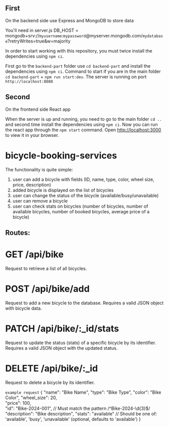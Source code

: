 ## First

On the backend side use Express and MongoDB to store data

You'll need in server.js DB_HOST = mongodb+srv://`myusername`:`mypassword`@myserver.mongodb.com/`mydatabase`?retryWrites=true&w=majority

In order to start working with this repository, you must twice install the dependencies
using `npm ci`.

First go to the `backend-part` folder use `cd backend-part` and install the dependencies
using `npm ci`.
Command to start if you are in the main folder `cd backend-part` + `npm run start:dev`.
The server is running on port `http://localhost:8080`

## Second

On the frontend side React app

When the server is up and running, you need to go to the main folder `cd ..` and second time install the dependencies using `npm ci`. Now you can run the react app through the `npm start` command.
Open [http://localhost:3000](http://localhost:3000) to view it in your browser.

# bicycle-booking-services

The functionality is quite simple:

1. user can add a bicycle with fields (ID, name, type, color, wheel size, price, description)
2. added bicycle is displayed on the list of bicycles
3. user can change the status of the bicycle (available/busy/unavailable)
4. user can remove a bicycle
5. user can check stats on bicycles (number of bicycles, number of available bicycles, number of booked bicycles, average price of a bicycle)

## Routes:

# GET /api/bike

Request to retrieve a list of all bicycles.

# POST /api/bike/add

Request to add a new bicycle to the database. Requires a valid JSON object with bicycle data.

# PATCH /api/bike/:\_id/stats

Request to update the status (stats) of a specific bicycle by its identifier. Requires a valid JSON object with the updated status.

# DELETE /api/bike/:\_id

Request to delete a bicycle by its identifier.

`example request`
{
"name": "Bike Name",
"type": "Bike Type",
"color": "Bike Color",
"wheel_size": 20,  
 "price": 100,  
 "id": "Bike-2024-001", // Must match the pattern /^Bike-2024-\d{3}$/
"description": "Bike description",
"stats": "available" // Should be one of: 'available', 'busy', 'unavailable' (optional, defaults to 'available')
}

